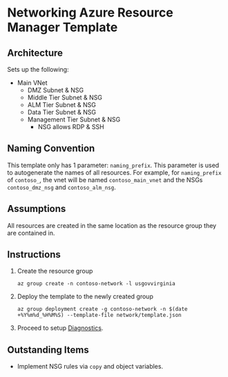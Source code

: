 # Networking Azure Resource Manager Template

## Architecture
Sets up the following:
* Main VNet
    * DMZ Subnet & NSG
    * Middle Tier Subnet & NSG
    * ALM Tier Subnet & NSG
    * Data Tier Subnet & NSG
    * Management Tier Subnet & NSG
        * NSG allows RDP & SSH

## Naming Convention
This template only has 1 parameter: `naming_prefix`. This parameter is used to autogenerate the names of all resources. For example, for `naming_prefix` of `contoso_`, the vnet will be named `contoso_main_vnet` and the NSGs `contoso_dmz_nsg` and `contoso_alm_nsg`.

## Assumptions
All resources are created in the same location as the resource group they are contained in.

## Instructions
1. Create the resource group

    `az group create -n contoso-network -l usgovvirginia`

1. Deploy the template to the newly created group

    `az group deployment create -g contoso-network -n $(date +%Y%m%d_%H%M%S) --template-file network/template.json`

1. Proceed to setup [Diagnostics](../diagnostics/README.MD).

## Outstanding Items
* Implement NSG rules via `copy` and object variables.